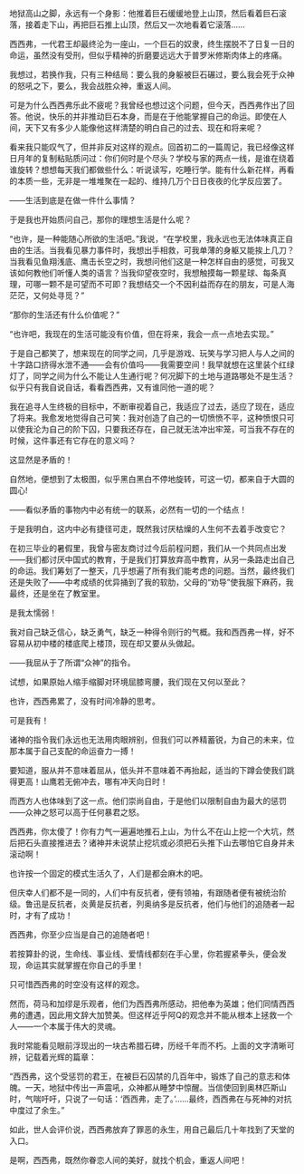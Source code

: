 ---
---
地狱高山之脚，永远有一个身影：他推着巨石缓缓地登上山顶，然后看着巨石滚落，接着走下山，再把巨石推上山顶，然后又一次地看着它滚落……

西西弗，一代君王却最终沦为一座山，一个巨石的奴隶，终生摆脱不了日复一日的命运，虽然没有受刑，但似乎精神的折磨要远远大于普罗米修斯肉体上的疼痛。

我想过，若换作我，只有三种结局：要么我的身躯被巨石碾过，要么我会死于众神的怒吼之下，要么，我会战胜众神，重返人间。

可是为什么西西弗乐此不疲呢？我曾经也想过这个问题，但今天，西西弗作出了回答。他说，快乐的并非推动巨石本身，而是在于他能掌握自己的命运。即使在人间，天下又有多少人能像他这样清楚的明白自己的过去、现在和将来呢？

看来我只能叹气了，但并非反对这样的观点。回首初二的一篇周记，我已经像这样日月年的复制粘贴质问过：你们何时是个尽头？学校与家的两点一线，是谁在绕着谁旋转？想想每天我们都做些什么：听说读写，吃睡行学。能有什么新花样，再看的本质一些，无非是一堆堆聚在一起的、维持几万个日日夜夜的化学反应罢了。

——生活到底是在做一件什么事情？

于是我也开始质问自己，那你的理想生活是什么呢？

“也许，是一种能随心所欲的生活吧。”我说，“在学校里，我永远也无法体味真正自由的生活。当我看见暴力事件时，我想出手相救，可我单薄的身躯又能挨上几刀？当我看见鱼翔浅底、鹰击长空之时，我想问他们这是一种怎样自由的感觉，可我又该如何教他们听懂人类的语言？当我仰望夜空时，我想触摸每一颗星球、每条真理，可哪一颗不是可望而不可即？我想结交一个不因利益而存在的朋友，可是人海茫茫，又何处寻觅？”

“那你的生活还有什么价值呢？”

“也许吧，我现在的生活可能没有价值，但在将来，我会一点一点地去实现。”

于是自己都笑了，想来现在的同学之间，几乎是游戏、玩笑与学习把人与人之间的十字路口挤得水泄不通——会有价值吗——我需要空间！我早就想在这里装个红绿灯了，同学之间为什么不能让人生通行呢？何况脚下的土地与道路哪处不是生活？似乎只有我自说自话，看看西西弗，又有谁同他一道的呢？

我在追寻人生终极的目标中，不断审视着自己，我适应了过去，适应了现在，适应了将来。我愈发地觉得自己可笑：我对创造了自己的一切愤愤不平，这种愤恨只可以使我沦为自己的阶下囚，只要我还存在，自己就无法冲出牢笼，可当我不存在的时候，这件事还有它存在的意义吗？

这显然是矛盾的！

自然地，便想到了太极图，似乎黑白黑白不停地旋转，可这一切，都来自于大圆的圆心!

——看似矛盾的事物内中必有统一的联系，必然有一切的一个结点！

于是我明白，这内中必有捷径可走，既然我讨厌枯燥的人生何不去着手改变它？

在初三毕业的暑假里，我曾与密友商讨过今后前程问题，我们从一个共同点出发——我们都讨厌中国式的教育，于是我们打算放弃高中教育，从另一条路走出自己的命运。我们筹划了一整天，几乎想遍了所有我们能考虑的问题。当然，最终我们还是失败了——中考成绩的优异捅到了我的软肋，父母的“劝导”使我服下麻药，我最终，还是坐在了教室里。

是我太懦弱！

我对自己缺乏信心，缺乏勇气，缺乏一种得令则行的气概。我和西西弗一样，好不容易从初中楼的楼底爬上楼顶，现在却又要从头做起。

——我屈从于了所谓“众神”的指令。

试想，如果原始人缩手缩脚对环境屈膝弯腰，我们现在又何以至此？

也许，西西弗累了，没有时间冷静的思考。

可是我有！

诸神的指令我们永远也无法用肉眼辨别，但我们可以养精蓄锐，为自己的未来，位那本属于自己支配的命运奋力一搏！

要知道，服从并不意味着屈从，低头并不意味着不再抬起，适当的下蹲会使我们跳得更高！山鹰若无俯冲去，哪有冲天向日时！

而西方人也体味到了这一点。他们崇尚自由，于是他们以限制自由为最大的惩罚——众神之怒可以高于任何暴君之怒。

西西弗，你太傻了！你有力气一遍遍地推石上山，为什么不在山上挖一个大坑，然后把石头直接推进去？诸神并未说禁止挖坑或必须把石头推下山去哪怕它自身并未滚动啊！

也许按一个固定的模式生活久了，人们是都会麻木的吧。

但庆幸人们都不是一同的，人们中有反抗者，便有领袖，有跟随者便有被统治阶级。鲁迅是反抗者，炎黄是反抗者，列奥纳多是反抗者，他们与他们的追随者一起时，才有了成功！

西西弗，你至少应当是自己的追随者吧！

若按算卦的说，生命线、事业线、爱情线都刻在手心里，你若握紧拳头，便会发现，命运其实就掌握在你自己的手里！

只可惜西西弗的时空没有这样的观念。

然而，荷马和加缪是乐观者，他们为西西弗所感动，把他奉为英雄；他们同情西西弗的遭遇，因此用文辞大加赞美。但这样近乎阿Q的观念并不能从根本上拯救一个人——一个本属于伟大的灵魂。

我时常能看见眼前浮现出的一块古希腊石碑，历经千年而不朽。上面的文字清晰可辨，记载着光辉的篇章：

“西西弗，这个受惩罚的君王，在被巨石囚禁的几百年中，锻炼了自己的意志和体魄。一天，地狱中传出一声震吼，众神都从睡梦中惊醒。当信使回到奥林匹斯山时，气喘吁吁，只说了一句话：‘西西弗，走了。’……最终，西西弗在与死神的对抗中度过了余生。”

如此，世人会评价说，西西弗放弃了罪恶的永生，用自己最后几十年找到了天堂的入口。

是啊，西西弗，既然你眷恋人间的美好，就找个机会，重返人间吧！